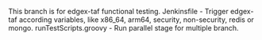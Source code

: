This branch is for edgex-taf functional testing.
Jenkinsfile - Trigger edgex-taf according variables, like x86_64, arm64, security, non-security, redis or mongo.
runTestScripts.groovy - Run parallel stage for multiple branch.
